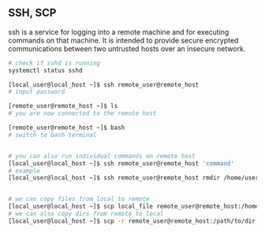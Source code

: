## SSH, SCP

ssh is a service for logging into a remote machine and for executing commands on that machine.  It is intended to provide secure encrypted communications between two untrusted hosts over an insecure network.

```bash
# check if sshd is running
systemctl status sshd
```

```bash
[local_user@local_host ~]$ ssh remote_user@remote_host
# input password

[remote_user@remote_host ~]$ ls
# you are now connected to the remote host

[remote_user@remote_host ~]$ bash
# switch to bash terminal


# you can also run individual commands on remote host
[local_user@local_host ~]$ ssh remote_user@remote_host 'command'
# example
[local_user@local_host ~]$ ssh remote_user@remote_host rmdir /home/username_on_remote_machine/empty_dir


# we can copy files from local to remote
[local_user@local_host ~]$ scp local_file remote_user@remote_host:/home/remote_user/dest
# we can also copy dirs from remote to local
[local_user@local_host ~]$ scp -r remote_user@remote_host:/path/to/dir /home/local_user/dir
```